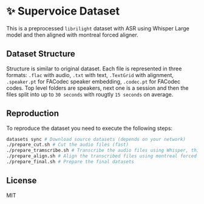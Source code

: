 # ✨ Supervoice Dataset

This is a preprocessed `librilight` dataset with ASR using Whisper Large model and then aligned with montreal forced aligner.

## Dataset Structure

Structure is similar to original dataset. Each file is represented in three formats: `.flac` with audio, `.txt` with text, `.TextGrid` with alignment, `.speaker.pt` for FACodec speaker embedding, `.codec.pt` for FACodec codes. Top level folders are speakers, next one is a session and then the files split into up to `30 seconds` with rougtly `15 seconds` on average.

## Reproduction

To reproduce the dataset you need to execute the following steps:

```bash
datasets sync # Download source datasets (depends on your network)
./prepare_cut.sh # Cut the audio files (fast)
./prepare_tramscribe.sh # Transcribe the audio files using Whisper, this could take days and GPUs are needed
./prepare_align.sh # Align the transcribed files using montreal forced aligner, this could take days
./prepare_final.sh # Prepare the final datasets
```

## License

MIT
